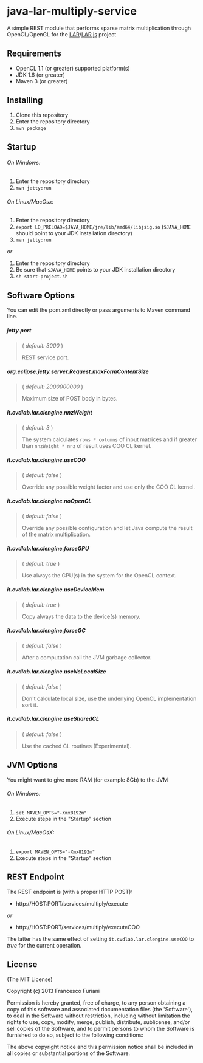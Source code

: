 java-lar-multiply-service
=========================

A simple REST module that performs sparse matrix multiplication through OpenCL/OpenGL for the [LAR](https://github.com/cvdlab/larpy)/[LAR.js](https://github.com/cvdlab/lar-demo) project

## Requirements

* OpenCL 1.1 (or greater) supported platform(s)
* JDK 1.6 (or greater)
* Maven 3 (or greater)

## Installing

1. Clone this repository
2. Enter the repository directory
3. `mvn package`

## Startup

###### On Windows:
1. Enter the repository directory
2. `mvn jetty:run`

###### On Linux/MacOsx:
1. Enter the repository directory
2. `export LD_PRELOAD=$JAVA_HOME/jre/lib/amd64/libjsig.so` (`$JAVA_HOME` should point to your JDK installation directory)
3. `mvn jetty:run`

*or*

1. Enter the repository directory
2. Be sure that `$JAVA_HOME` points to your JDK installation directory
3. `sh start-project.sh`


## Software Options

You can edit the pom.xml directly or pass arguments to Maven command line.

##### jetty.port
> ( _default: 3000_ )
>
> REST service port.

##### org.eclipse.jetty.server.Request.maxFormContentSize
> ( _default: 2000000000_ )
>
> Maximum size of POST body in bytes.

##### it.cvdlab.lar.clengine.nnzWeight
> ( _default: 3_ )
>
> The system calculates `rows * columns` of input matrices and if greater than `nnzWeight * nnz` of result uses COO CL kernel.

##### it.cvdlab.lar.clengine.useCOO
> ( _default: false_ )
>
> Override any possible weight factor and use only the COO CL kernel.

##### it.cvdlab.lar.clengine.noOpenCL
> ( _default: false_ )
>
> Override any possible configuration and let Java compute the result of the matrix multiplication.

##### it.cvdlab.lar.clengine.forceGPU
> ( _default: true_ )
>
> Use always the GPU(s) in the system for the OpenCL context.

##### it.cvdlab.lar.clengine.useDeviceMem
> ( _default: true_ )
>
> Copy always the data to the device(s) memory.

##### it.cvdlab.lar.clengine.forceGC
> ( _default: false_ )
>
> After a computation call the JVM garbage collector.

##### it.cvdlab.lar.clengine.useNoLocalSize
> ( _default: false_ )
>
> Don't calculate local size, use the underlying OpenCL implementation sort it.

##### it.cvdlab.lar.clengine.useSharedCL
> ( _default: false_ )
>
> Use the cached CL routines (Experimental).

## JVM Options

You might want to give more RAM (for example 8Gb) to the JVM

###### On Windows:
1. `set MAVEN_OPTS="-Xmx8192m"`
2. Execute steps in the "Startup" section

###### On Linux/MacOsX:
1. `export MAVEN_OPTS="-Xmx8192m"`
2. Execute steps in the "Startup" section

## REST Endpoint

The REST endpoint is (with a proper HTTP POST):

* http://HOST:PORT/services/multiply/execute

*or*

* http://HOST:PORT/services/multiply/executeCOO

The latter has the same effect of setting `it.cvdlab.lar.clengine.useCOO` to *true* for the current operation.

## License

(The MIT License)

Copyright (c) 2013 Francesco Furiani

Permission is hereby granted, free of charge, to any person obtaining a copy of this software and associated documentation files (the 'Software'), to deal in the Software without restriction, including without limitation the rights to use, copy, modify, merge, publish, distribute, sublicense, and/or sell copies of the Software, and to permit persons to whom the Software is furnished to do so, subject to the following conditions:

The above copyright notice and this permission notice shall be included in all copies or substantial portions of the Software.

